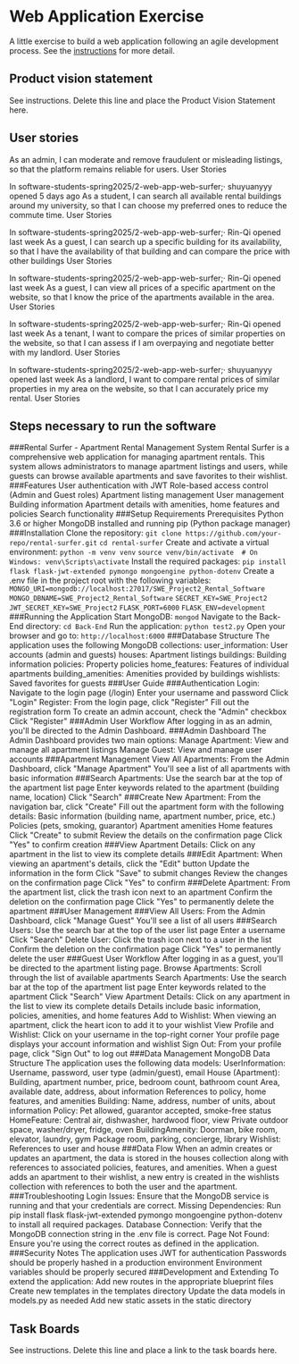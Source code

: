 # Web Application Exercise

A little exercise to build a web application following an agile development process. See the [instructions](instructions.md) for more detail.

## Product vision statement

See instructions. Delete this line and place the Product Vision Statement here.

## User stories
As an admin, I can moderate and remove fraudulent or misleading listings, so that the platform remains reliable for users.
User Stories

In software-students-spring2025/2-web-app-web-surfer;· shuyuanyyy opened 5 days ago
As a student, I can search all available rental buildings around my university, so that I can choose my preferred ones to reduce the commute time.
User Stories

In software-students-spring2025/2-web-app-web-surfer;· Rin-Qi opened last week
As a guest, I can search up a specific building for its availability, so that I have the availability of that building and can compare the price with other buildings
User Stories

In software-students-spring2025/2-web-app-web-surfer;· Rin-Qi opened last week
As a guest, I can view all prices of a specific apartment on the website, so that I know the price of the apartments available in the area.
User Stories

In software-students-spring2025/2-web-app-web-surfer;· Rin-Qi opened last week
As a tenant, I want to compare the prices of similar properties on the website, so that I can assess if I am overpaying and negotiate better with my landlord.
User Stories

In software-students-spring2025/2-web-app-web-surfer;· shuyuanyyy opened last week
As a landlord, I want to compare rental prices of similar properties in my area on the website, so that I can accurately price my rental.
User Stories

## Steps necessary to run the software
###Rental Surfer - Apartment Rental Management System
Rental Surfer is a comprehensive web application for managing apartment rentals. This system allows administrators to manage apartment listings and users, while guests can browse available apartments and save favorites to their wishlist.
###Features
User authentication with JWT
Role-based access control (Admin and Guest roles)
Apartment listing management
User management
Building information
Apartment details with amenities, home features and policies
Search functionality
###Setup Requirements
Prerequisites
Python 3.6 or higher
MongoDB installed and running
pip (Python package manager)
###Installation
Clone the repository:
   ```git clone https://github.com/your-repo/rental-surfer.git```
   ```cd rental-surfer```
Create and activate a virtual environment:
   ```python -m venv venv```
   ```source venv/bin/activate  # On Windows: venv\Scripts\activate```
Install the required packages:
   ```pip install flask flask-jwt-extended pymongo mongoengine python-dotenv```
Create a .env file in the project root with the following variables:
   ```MONGO_URI=mongodb://localhost:27017/SWE_Project2_Rental_Software```
   ```MONGO_DBNAME=SWE_Project2_Rental_Software```
   ```SECRET_KEY=SWE_Project2```
   ```JWT_SECRET_KEY=SWE_Project2```
   ```FLASK_PORT=6000```
   ```FLASK_ENV=development```
###Running the Application
Start MongoDB:
   ```mongod```
Navigate to the Back-End directory:
   ```cd Back-End```
Run the application:
   ```python test2.py```
Open your browser and go to:
   ```http://localhost:6000```
###Database Structure
The application uses the following MongoDB collections:
user_information: User accounts (admin and guests)
houses: Apartment listings
buildings: Building information
policies: Property policies
home_features: Features of individual apartments
building_amenities: Amenities provided by buildings
wishlists: Saved favorites for guests
###User Guide
###Authentication
Login:
Navigate to the login page (/login)
Enter your username and password
Click "Login"
Register:
From the login page, click "Register"
Fill out the registration form
To create an admin account, check the "Admin" checkbox
Click "Register"
###Admin User Workflow
After logging in as an admin, you'll be directed to the Admin Dashboard.
###Admin Dashboard
The Admin Dashboard provides two main options:
Manage Apartment: View and manage all apartment listings
Manage Guest: View and manage user accounts
###Apartment Management
View All Apartments:
From the Admin Dashboard, click "Manage Apartment"
You'll see a list of all apartments with basic information
###Search Apartments:
Use the search bar at the top of the apartment list page
Enter keywords related to the apartment (building name, location)
Click "Search"
###Create New Apartment:
From the navigation bar, click "Create"
Fill out the apartment form with the following details:
Basic information (building name, apartment number, price, etc.)
Policies (pets, smoking, guarantor)
Apartment amenities
Home features
Click "Create" to submit
Review the details on the confirmation page
Click "Yes" to confirm creation
###View Apartment Details:
Click on any apartment in the list to view its complete details
###Edit Apartment:
When viewing an apartment's details, click the "Edit" button
Update the information in the form
Click "Save" to submit changes
Review the changes on the confirmation page
Click "Yes" to confirm
###Delete Apartment:
From the apartment list, click the trash icon next to an apartment
Confirm the deletion on the confirmation page
Click "Yes" to permanently delete the apartment
###User Management
###View All Users:
From the Admin Dashboard, click "Manage Guest"
You'll see a list of all users
###Search Users:
Use the search bar at the top of the user list page
Enter a username
Click "Search"
Delete User:
Click the trash icon next to a user in the list
Confirm the deletion on the confirmation page
Click "Yes" to permanently delete the user
###Guest User Workflow
After logging in as a guest, you'll be directed to the apartment listing page.
Browse Apartments:
Scroll through the list of available apartments
Search Apartments:
Use the search bar at the top of the apartment list page
Enter keywords related to the apartment
Click "Search"
View Apartment Details:
Click on any apartment in the list to view its complete details
Details include basic information, policies, amenities, and home features
Add to Wishlist:
When viewing an apartment, click the heart icon to add it to your wishlist
View Profile and Wishlist:
Click on your username in the top-right corner
Your profile page displays your account information and wishlist
Sign Out:
From your profile page, click "Sign Out" to log out
###Data Management
MongoDB Data Structure
The application uses the following data models:
UserInformation:
Username, password, user type (admin/guest), email
House (Apartment):
Building, apartment number, price, bedroom count, bathroom count
Area, available date, address, about information
References to policy, home features, and amenities
Building:
Name, address, number of units, about information
Policy:
Pet allowed, guarantor accepted, smoke-free status
HomeFeature:
Central air, dishwasher, hardwood floor, view
Private outdoor space, washer/dryer, fridge, oven
BuildingAmenity:
Doorman, bike room, elevator, laundry, gym
Package room, parking, concierge, library
Wishlist:
References to user and house
###Data Flow
When an admin creates or updates an apartment, the data is stored in the houses collection along with references to associated policies, features, and amenities.
When a guest adds an apartment to their wishlist, a new entry is created in the wishlists collection with references to both the user and the apartment.
###Troubleshooting
Login Issues: Ensure that the MongoDB service is running and that your credentials are correct.
Missing Dependencies: Run pip install flask flask-jwt-extended pymongo mongoengine python-dotenv to install all required packages.
Database Connection: Verify that the MongoDB connection string in the .env file is correct.
Page Not Found: Ensure you're using the correct routes as defined in the application.
###Security Notes
The application uses JWT for authentication
Passwords should be properly hashed in a production environment
Environment variables should be properly secured
###Development and Extending
To extend the application:
Add new routes in the appropriate blueprint files
Create new templates in the templates directory
Update the data models in models.py as needed
Add new static assets in the static directory

## Task Boards

See instructions. Delete this line and place a link to the task boards here.
